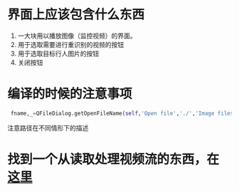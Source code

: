 # 界面上应该包含什么东西

1. 一大块用以播放图像（监控视频）的界面。
2. 用于选取需要进行重识别的视频的按钮
3. 用于选取目标行人图片的按钮
4. 关闭按钮

# 编译的时候的注意事项
```python
 fname,_=QFileDialog.getOpenFileName(self,'Open file','./','Image files (*.* )')
```
注意路径在不同情形下的描述

# 找到一个从读取处理视频流的东西，在[这里](https://www.cnblogs.com/huluwa508/p/10320027.html)






